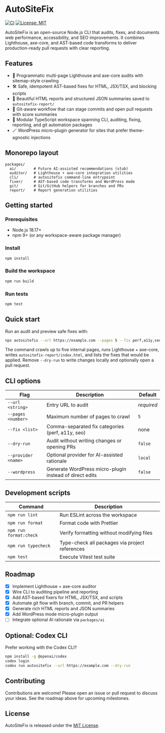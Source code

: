 # AutoSiteFix

[![CI](https://github.com/krutftw/AutoSiteFix/actions/workflows/ci.yml/badge.svg)](https://github.com/krutftw/AutoSiteFix/actions/workflows/ci.yml)
[![License: MIT](https://img.shields.io/badge/License-MIT-yellow.svg)](./LICENSE)

AutoSiteFix is an open-source Node.js CLI that audits, fixes, and documents web performance, accessibility, and SEO improvements. It combines Lighthouse, axe-core, and AST-based code transforms to deliver production-ready pull requests with clear reporting.

## Features

- 🔦 Programmatic multi-page Lighthouse and axe-core audits with sitemap-style crawling
- 🛠️ Safe, idempotent AST-based fixes for HTML, JSX/TSX, and blocking scripts
- 📝 Beautiful HTML reports and structured JSON summaries saved to `autositefix-report/`
- 🌳 Git-aware workflow that can stage commits and open pull requests with score summaries
- 🧩 Modular TypeScript workspace spanning CLI, auditing, fixing, reporting, and git automation packages
- 🪄 WordPress micro-plugin generator for sites that prefer theme-agnostic injections

## Monorepo layout

```
packages/
  ai/        # Future AI-assisted recommendations (stub)
  auditor/   # Lighthouse + axe-core integration utilities
  cli/       # autositefix command-line entrypoint
  fixer/     # AST-based code transforms and WordPress mode
  git/       # Git/GitHub helpers for branches and PRs
  report/    # Report generation utilities
```

## Getting started

### Prerequisites

- Node.js 18.17+
- npm 9+ (or any workspace-aware package manager)

### Install

```bash
npm install
```

### Build the workspace

```bash
npm run build
```

### Run tests

```bash
npm test
```

## Quick start

Run an audit and preview safe fixes with:

```bash
npx autositefix --url https://example.com --pages 5 --fix perf,a11y,seo --dry-run
```

The command crawls up to five internal pages, runs Lighthouse + axe-core, writes
`autositefix-report/index.html`, and lists the fixes that would be applied. Remove
`--dry-run` to write changes locally and optionally open a pull request.

## CLI options

| Flag | Description | Default |
| ---- | ----------- | ------- |
| `--url <string>` | Entry URL to audit | _required_ |
| `--pages <number>` | Maximum number of pages to crawl | `5` |
| `--fix <list>` | Comma-separated fix categories (perf, a11y, seo) | none |
| `--dry-run` | Audit without writing changes or opening PRs | `false` |
| `--provider <name>` | Optional provider for AI-assisted rationale | `local` |
| `--wordpress` | Generate WordPress micro-plugin instead of direct edits | `false` |

## Development scripts

| Command | Description |
| ------- | ----------- |
| `npm run lint` | Run ESLint across the workspace |
| `npm run format` | Format code with Prettier |
| `npm run format:check` | Verify formatting without modifying files |
| `npm run typecheck` | Type-check all packages via project references |
| `npm test` | Execute Vitest test suite |

## Roadmap

- [x] Implement Lighthouse + axe-core auditor
- [x] Wire CLI to auditing pipeline and reporting
- [x] Add AST-based fixers for HTML, JSX/TSX, and scripts
- [x] Automate git flow with branch, commit, and PR helpers
- [x] Generate rich HTML reports and JSON summaries
- [x] Add WordPress mode micro-plugin output
- [ ] Integrate optional AI rationale via `packages/ai`

## Optional: Codex CLI

Prefer working with the Codex CLI?

```bash
npm install -g @openai/codex
codex login
codex run autositefix --url https://example.com --dry-run
```

## Contributing

Contributions are welcome! Please open an issue or pull request to discuss your ideas. See the roadmap above for upcoming milestones.

## License

AutoSiteFix is released under the [MIT License](./LICENSE).
